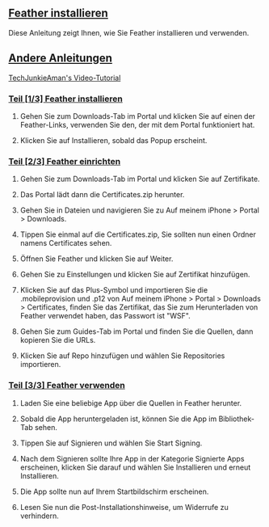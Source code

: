 ## [Feather installieren](accent://)

Diese Anleitung zeigt Ihnen, wie Sie Feather installieren und verwenden.

## [Andere Anleitungen](accent://)

[TechJunkieAman's Video-Tutorial](https://youtu.be/8DiBMAdLMiY)

### [Teil [1/3] Feather installieren](accent://)

1. Gehen Sie zum Downloads-Tab im Portal und klicken Sie auf einen der Feather-Links, verwenden Sie den, der mit dem Portal funktioniert hat.

2. Klicken Sie auf Installieren, sobald das Popup erscheint.

### [Teil [2/3] Feather einrichten](accent://)

1. Gehen Sie zum Downloads-Tab im Portal und klicken Sie auf Zertifikate.

2. Das Portal lädt dann die Certificates.zip herunter.

3. Gehen Sie in Dateien und navigieren Sie zu Auf meinem iPhone > Portal > Downloads.

4. Tippen Sie einmal auf die Certificates.zip, Sie sollten nun einen Ordner namens Certificates sehen.

5. Öffnen Sie Feather und klicken Sie auf Weiter.

6. Gehen Sie zu Einstellungen und klicken Sie auf Zertifikat hinzufügen.

7. Klicken Sie auf das Plus-Symbol und importieren Sie die .mobileprovision und .p12 von Auf meinem iPhone > Portal > Downloads > Certificates, finden Sie das Zertifikat, das Sie zum Herunterladen von Feather verwendet haben, das Passwort ist "WSF".

8. Gehen Sie zum Guides-Tab im Portal und finden Sie die Quellen, dann kopieren Sie die URLs.

9. Klicken Sie auf Repo hinzufügen und wählen Sie Repositories importieren.

### [Teil [3/3] Feather verwenden](accent://)

1. Laden Sie eine beliebige App über die Quellen in Feather herunter.

2. Sobald die App heruntergeladen ist, können Sie die App im Bibliothek-Tab sehen.

3. Tippen Sie auf Signieren und wählen Sie Start Signing.

4. Nach dem Signieren sollte Ihre App in der Kategorie Signierte Apps erscheinen, klicken Sie darauf und wählen Sie Installieren und erneut Installieren.

5. Die App sollte nun auf Ihrem Startbildschirm erscheinen.

6. Lesen Sie nun die Post-Installationshinweise, um Widerrufe zu verhindern.

